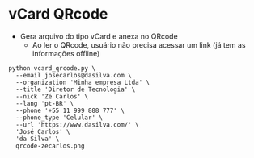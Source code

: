 # vCard QRcode

- Gera arquivo do tipo vCard e anexa no QRcode
  - Ao ler o QRcode, usuário não precisa acessar um link (já tem as informações offline)

```shell
python vcard_qrcode.py \
  --email josecarlos@dasilva.com \
  --organization 'Minha empresa Ltda' \
  --title 'Diretor de Tecnologia' \
  --nick 'Zé Carlos' \
  --lang 'pt-BR' \
  --phone '+55 11 999 888 777' \
  --phone_type 'Celular' \
  --url 'https://www.dasilva.com/' \
  'José Carlos' \
  'da Silva' \
  qrcode-zecarlos.png
```